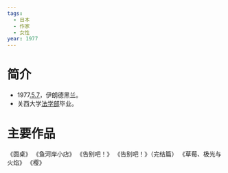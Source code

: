 ```yaml
---
tags:
  - 日本
  - 作家
  - 女性
year: 1977
---
```

# 简介

- 1977[.5.7](2024-05-07.md)，伊朗德黑兰。
- 关西大学[法学部](法学部.md)毕业。
# 主要作品

《圆桌》
《鱼河岸小店》
《告别吧！》
《告别吧！》（完结篇）
《草莓、极光与火焰》
《樱》